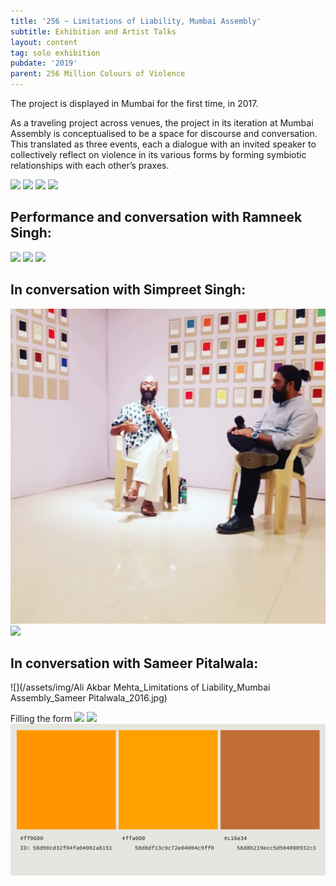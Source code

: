 ```yaml
---
title: '256 ~ Limitations of Liability, Mumbai Assembly'
subtitle: Exhibition and Artist Talks
layout: content
tag: solo exhibition
pubdate: '2019'
parent: 256 Million Colours of Violence
---
```

The project is displayed in Mumbai for the first time, in 2017.

As a traveling project across venues, the project in its iteration at Mumbai Assembly is conceptualised to be a space for discourse and conversation. This translated as three events, each a dialogue with an invited speaker to collectively reflect on violence in its various forms by forming symbiotic relationships with each other’s praxes.

![](/assets/img/ali-akbar-mehta_256-million-colours-of-violence_detail_2017.jpg)
![](/assets/img/colour-wall-survey-table.jpg)
![](/assets/img/opening-night.jpg)
![](/assets/img/audience-3.jpg)

## Performance and conversation with Ramneek Singh:

![](/assets/img/ramneek-singh-performance.jpg)
![](/assets/img/ramneek-singh-performance-2.jpg)
![](/assets/img/ramneek-and-ali-in-conversation.jpg)

## In conversation with Simpreet Singh:

![](/assets/img/ali-akbar-mehta-and-simpreet-singh.jpg)
![](/assets/img/audience-2.jpg)

## In conversation with Sameer Pitalwala:

![](/assets/img/Ali Akbar Mehta_Limitations of Liability_Mumbai Assembly_Sameer Pitalwala_2016.jpg)

Filling the form
![](/assets/img/filling-the-form.jpg)
![](/assets/img/ali-ken.jpg)
![](/assets/img/colours-of-violence.png)
